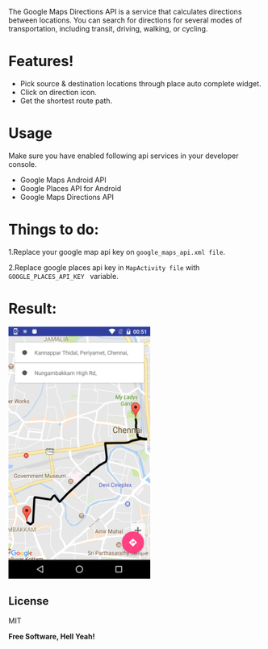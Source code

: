 The Google Maps Directions API is a service that calculates directions between locations. You can search for directions for several modes of transportation, including transit, driving, walking, or cycling.

# Features!

- Pick source & destination locations through place auto complete widget.
- Click on direction icon.
- Get the shortest route path.

# Usage

Make sure you have enabled following api services in your developer console.
  - Google Maps Android API
  - Google Places API for Android
  - Google Maps Directions API
    
# Things to do:

  1.Replace your google map api key on  ```google_maps_api.xml file```.
  
  2.Replace google places api key in ```MapActivity file``` with ```GOOGLE_PLACES_API_KEY ``` variable.

# Result:

<img src=screen.png height = "500">



License
----

MIT


**Free Software, Hell Yeah!**




